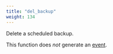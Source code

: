 ```yaml
---
title: "del_backup"
weight: 134
---
```



Delete a scheduled backup.

This function does *not* generate an [event](../../overview/events).